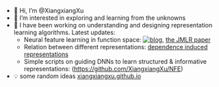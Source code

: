 - 👋 Hi, I’m @XiangxiangXu
- 👀 I’m interested in exploring and learning from the unknowns
- 🌱 I have been working on understanding and designing representation learning algorithms. Latest updates:
  - Neural feature learning in function space: [![blog](https://img.shields.io/badge/blog-gilearning.github.io-black)](https://gilearning.github.io/), [the JMLR paper](https://jmlr.org/papers/v25/23-1202.html)
  - Relation between different representations: [dependence induced representations](https://xiangxiangxu.com/media/documents/allerton2024.pdf)
  - Simple scripts on guiding DNNs to learn structured & informative representations: (https://github.com/XiangxiangXu/NFE)
- 💡 some random ideas [xiangxiangxu.github.io](https://xiangxiangxu.github.io/)
<!---
XiangxiangXu/XiangxiangXu is a ✨ special ✨ repository because its `README.md` (this file) appears on your GitHub profile.
You can click the Preview link to take a look at your changes.

--->
